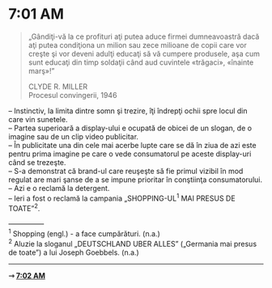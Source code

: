 # 7:01 AM

> „Gândiţi-vă la ce profituri aţi putea aduce firmei dumneavoastră dacă aţi putea condiţiona un milion sau zece milioane de copii care vor creşte şi vor deveni adulţi educaţi să vă cumpere produsele, aşa cum sunt educaţi din timp soldaţii când aud cuvintele «trăgaci», «înainte marş»!”  
>
> CLYDE R. MILLER  
> Procesul convingerii, 1946

– Instinctiv, la limita dintre somn şi trezire, îţi îndrepţi ochii spre locul din care vin sunetele.  
– Partea superioară a display-ului e ocupată de obicei de un slogan, de o imagine sau de un clip video publicitar.  
– În publicitate una din cele mai acerbe lupte care se dă în ziua de azi este pentru prima imagine pe care o vede consumatorul pe aceste display-uri când se trezeşte.  
– S-a demonstrat că brand-ul care reuşeşte să fie primul vizibil în mod regulat are mari şanse de a se impune prioritar în conştiinţa consumatorului.  
– Azi e o reclamă la detergent.  
– Ieri a fost o reclamă la campania „SHOPPING-UL<sup>1</sup> MAI PRESUS DE TOATE”<sup>2</sup>.  

—————  
<sup>1</sup> Shopping (engl.) - a face cumpărături. (n.a.)  
<sup>2</sup> Aluzie la sloganul „DEUTSCHLAND UBER ALLES” („Germania mai presus de toate”) a lui Joseph Goebbels. (n.a.)  

---
**⇾ [7:02 AM](7-02.md)**